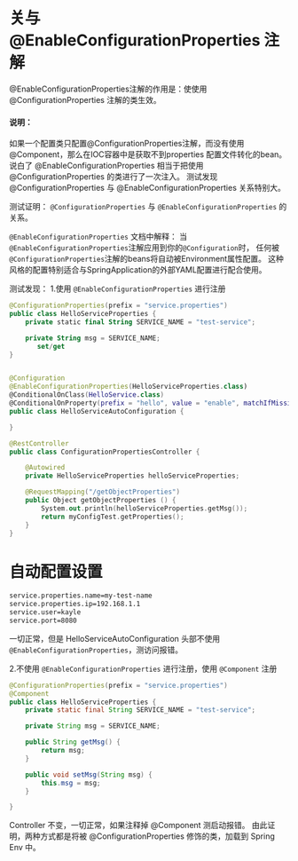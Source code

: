 # 关与 @EnableConfigurationProperties 注解

@EnableConfigurationProperties注解的作用是：使使用 @ConfigurationProperties 注解的类生效。

#### 说明：

如果一个配置类只配置@ConfigurationProperties注解，而没有使用@Component，那么在IOC容器中是获取不到properties 配置文件转化的bean。说白了 @EnableConfigurationProperties 相当于把使用 @ConfigurationProperties 的类进行了一次注入。
测试发现 @ConfigurationProperties 与 @EnableConfigurationProperties 关系特别大。

测试证明：
`@ConfigurationProperties` 与 `@EnableConfigurationProperties` 的关系。

`@EnableConfigurationProperties` 文档中解释：
当`@EnableConfigurationProperties`注解应用到你的`@Configuration`时， 任何被`@ConfigurationProperties`注解的beans将自动被Environment属性配置。 这种风格的配置特别适合与SpringApplication的外部YAML配置进行配合使用。

测试发现：
1.使用 `@EnableConfigurationProperties` 进行注册



```kotlin
@ConfigurationProperties(prefix = "service.properties")
public class HelloServiceProperties {
    private static final String SERVICE_NAME = "test-service";

    private String msg = SERVICE_NAME;
       set/get
}


@Configuration
@EnableConfigurationProperties(HelloServiceProperties.class)
@ConditionalOnClass(HelloService.class)
@ConditionalOnProperty(prefix = "hello", value = "enable", matchIfMissing = true)
public class HelloServiceAutoConfiguration {

}

@RestController
public class ConfigurationPropertiesController {

    @Autowired
    private HelloServiceProperties helloServiceProperties;

    @RequestMapping("/getObjectProperties")
    public Object getObjectProperties () {
        System.out.println(helloServiceProperties.getMsg());
        return myConfigTest.getProperties();
    }
}
```

# 自动配置设置



```xml
service.properties.name=my-test-name
service.properties.ip=192.168.1.1
service.user=kayle
service.port=8080
```

一切正常，但是 HelloServiceAutoConfiguration 头部不使用 `@EnableConfigurationProperties`，测访问报错。

2.不使用 `@EnableConfigurationProperties` 进行注册，使用 `@Component` 注册



```java
@ConfigurationProperties(prefix = "service.properties")
@Component
public class HelloServiceProperties {
    private static final String SERVICE_NAME = "test-service";

    private String msg = SERVICE_NAME;

    public String getMsg() {
        return msg;
    }

    public void setMsg(String msg) {
        this.msg = msg;
    }

}
```

Controller 不变，一切正常，如果注释掉 @Component 测启动报错。
由此证明，两种方式都是将被 @ConfigurationProperties 修饰的类，加载到 Spring Env 中。